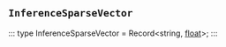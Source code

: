 ## `InferenceSparseVector`
:::
type InferenceSparseVector = Record<string, [float](./float.md)>;
:::
